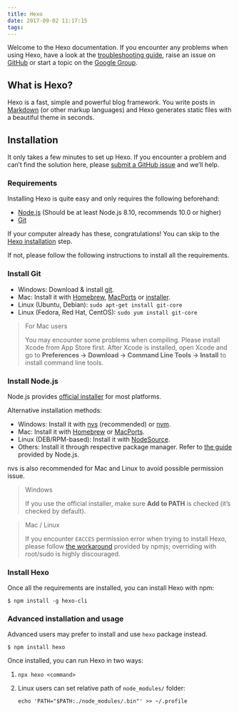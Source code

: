 ```yaml
---
title: Hexo
date: 2017-09-02 11:17:15
tags: 
---
```

Welcome to the Hexo documentation. If you encounter any problems when using Hexo, have a look at the [troubleshooting guide](https://hexo.io/docs/troubleshooting), raise an issue on [GitHub](https://github.com/hexojs/hexo/issues) or start a topic on the [Google Group](https://groups.google.com/group/hexo).

## What is Hexo?

Hexo is a fast, simple and powerful blog framework. You write posts in [Markdown](http://daringfireball.net/projects/markdown/) (or other markup languages) and Hexo generates static files with a beautiful theme in seconds.

<!-- more -->

## Installation

It only takes a few minutes to set up Hexo. If you encounter a problem and can’t find the solution here, please [submit a GitHub issue](https://github.com/hexojs/hexo/issues) and we’ll help.

### Requirements

Installing Hexo is quite easy and only requires the following beforehand:

- [Node.js](http://nodejs.org/) (Should be at least Node.js 8.10, recommends 10.0 or higher)
- [Git](http://git-scm.com/)

If your computer already has these, congratulations! You can skip to the [Hexo installation](https://hexo.io/docs/index.html#Install-Hexo) step.

If not, please follow the following instructions to install all the requirements.

### Install Git

- Windows: Download & install [git](https://git-scm.com/download/win).
- Mac: Install it with [Homebrew](https://brew.sh/), [MacPorts](http://www.macports.org/) or [installer](http://sourceforge.net/projects/git-osx-installer/).
- Linux (Ubuntu, Debian): `sudo apt-get install git-core`
- Linux (Fedora, Red Hat, CentOS): `sudo yum install git-core`

> For Mac users
>
> You may encounter some problems when compiling. Please install Xcode from App Store first. After Xcode is installed, open Xcode and go to **Preferences -> Download -> Command Line Tools -> Install** to install command line tools.

### Install Node.js

Node.js provides [official installer](https://nodejs.org/en/download/) for most platforms.

Alternative installation methods:

- Windows: Install it with [nvs](https://github.com/jasongin/nvs/) (recommended) or [nvm](https://github.com/nvm-sh/nvm).
- Mac: Install it with [Homebrew](https://brew.sh/) or [MacPorts](http://www.macports.org/).
- Linux (DEB/RPM-based): Install it with [NodeSource](https://github.com/nodesource/distributions).
- Others: Install it through respective package manager. Refer to [the guide](https://nodejs.org/en/download/package-manager/) provided by Node.js.

nvs is also recommended for Mac and Linux to avoid possible permission issue.

> Windows
>
> If you use the official installer, make sure **Add to PATH** is checked (it’s checked by default).

> Mac / Linux
>
> If you encounter `EACCES` permission error when trying to install Hexo, please follow [the workaround](https://docs.npmjs.com/resolving-eacces-permissions-errors-when-installing-packages-globally) provided by npmjs; overriding with root/sudo is highly discouraged.

### Install Hexo

Once all the requirements are installed, you can install Hexo with npm:

```
$ npm install -g hexo-cli
```

### Advanced installation and usage

Advanced users may prefer to install and use `hexo` package instead.

```
$ npm install hexo
```

Once installed, you can run Hexo in two ways:

1. `npx hexo <command>`

2. Linux users can set relative path of `node_modules/` folder:

   ```
   echo 'PATH="$PATH:./node_modules/.bin"' >> ~/.profile
   ```